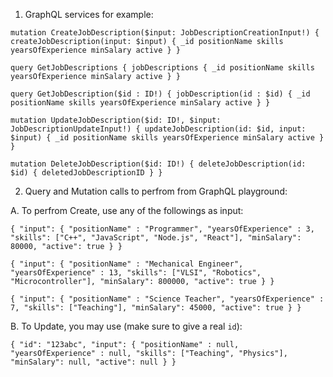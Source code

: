 1. GraphQL services for example:

`
mutation CreateJobDescription($input: JobDescriptionCreationInput!) {
  createJobDescription(input: $input) {
    _id
    positionName
    skills
    yearsOfExperience
    minSalary
    active
  }
}
`

`
query GetJobDescriptions {
 jobDescriptions {
    _id
    positionName
    skills
    yearsOfExperience
    minSalary
    active
 }
}
`

`
query GetJobDescription($id : ID!) {
 jobDescription(id : $id) {
    _id
    positionName
    skills
    yearsOfExperience
    minSalary
    active
 }
}
`

`
mutation UpdateJobDescription($id: ID!, $input: JobDescriptionUpdateInput!) {
  updateJobDescription(id: $id, input: $input) {
    _id
    positionName
    skills
    yearsOfExperience
    minSalary
    active
  }
}
`

`
mutation DeleteJobDescription($id: ID!) {
  deleteJobDescription(id: $id) {
		deletedJobDescriptionID
  }
}
`


2. Query and Mutation calls to perfrom from GraphQL playground:
   
A. To perfrom Create, use any of the followings as input:

`
{
  "input": {
  	"positionName" : "Programmer",
  	"yearsOfExperience" : 3,
    	"skills": ["C++", "JavaScript", "Node.js", "React"],
    	"minSalary": 80000,
    	"active": true
  }
}
`

`
{
  "input": {
  	"positionName" : "Mechanical Engineer",
  	"yearsOfExperience" : 13,
    	"skills": ["VLSI", "Robotics", "Microcontroller"],
    	"minSalary": 800000,
    	"active": true
  }
}
`

`
{
  "input": {
  	"positionName" : "Science Teacher",
  	"yearsOfExperience" : 7,
    	"skills": ["Teaching"],
    	"minSalary": 45000,
    	"active": true
  }
}
`

B. To Update, you may use (make sure to give a real `id`):

`
{
  "id": "123abc",
  "input": {
  	"positionName" : null,
  	"yearsOfExperience" : null,
    	"skills": ["Teaching", "Physics"],
    	"minSalary": null,
    	"active": null
  }
}
`

